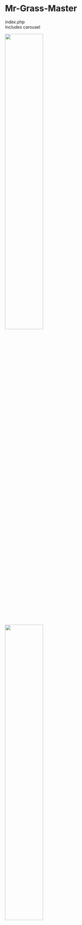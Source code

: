 # Mr-Grass-Master

index.php  <br>
Includes carousel  

<img src="https://github.com/james126/Mr-Grass-Master/blob/master/screenshots/index1.jpg" width="50%" height="50%">
<img src="https://github.com/james126/Mr-Grass-Master/blob/master/screenshots/index2.jpg" width="50%" height="50%">
<img src="https://github.com/james126/Mr-Grass-Master/blob/master/screenshots/index3.jpg" width="50%" height="50%">

---
services.php  

<img src="https://github.com/james126/Mr-Grass-Master/blob/master/screenshots/services.jpg" width="50%" height="50%">  

---  
about.php

<img src="https://github.com/james126/Mr-Grass-Master/blob/master/screenshots/about.png" width="50%" height="50%">  

---   
contact.php  <br>
Validates user input 

<img src="https://github.com/james126/Mr-Grass-Master/blob/master/screenshots/contact.png" width="50%" height="50%">  

---
submitted.php   <br>
Emails user data to client  

<img src="https://github.com/james126/Mr-Grass-Master/blob/master/screenshots/submitted.png" width="50%" height="50%">  
